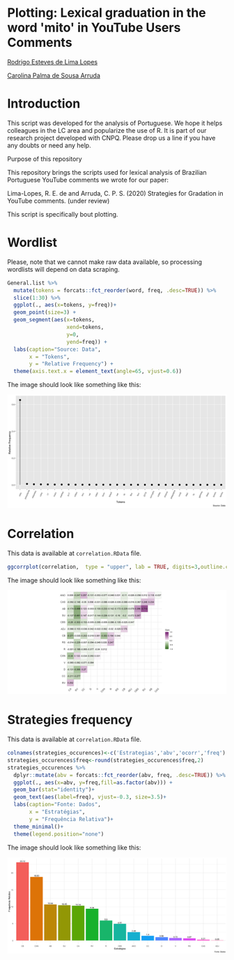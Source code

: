 # Plotting: Lexical graduation in the word 'mito' in YouTube Users Comments

[Rodrigo Esteves de Lima Lopes](mailto:rll307@gmail.com)

[Carolina Palma de Sousa Arruda](mailto:carolpalma203@gmail.com)


# Introduction

This script was developed for the analysis of Portuguese. We hope it helps colleagues in the LC area and popularize the use of R. It is part of our research project developed with CNPQ. Please drop us a line if you have any doubts or need any help.

Purpose of this repository

This repository brings the scripts used for lexical analysis of Brazilian Portuguese YouTube comments we wrote for our paper:

Lima-Lopes, R. E. de and Arruda, C. P. S. (2020) Strategies for Gradation in YouTube comments. (under review)

This script is specifically bout plotting.

# Wordlist

Please, note that we cannot make raw data available, so processing wordlists will depend on data scraping.


```r
General.list %>% 
  mutate(tokens = forcats::fct_reorder(word, freq, .desc=TRUE)) %>%
  slice(1:30) %>%
  ggplot(., aes(x=tokens, y=freq))+
  geom_point(size=3) + 
  geom_segment(aes(x=tokens, 
                   xend=tokens, 
                   y=0, 
                   yend=freq)) + 
  labs(caption="Source: Data",
       x = "Tokens",
       y = "Relative Frequency") + 
  theme(axis.text.x = element_text(angle=65, vjust=0.6))
```

The image should look like something like this:

![Wordlist](images/lista_final.png "Wordlist")

# Correlation

This data is available at `correlation.RData` file.


```r
ggcorrplot(correlation,  type = "upper", lab = TRUE, digits=3,outline.col = "darkgrey",hc.order = TRUE,insig = "blank",show.diag=FALSE,sig.level=0.05,legend.title = "Corr.", ggtheme=ggplot2::theme_minimal(),colors = c("#3e7a2a", "white", "#852e81"))
```

The image should look like something like this:

![Correlation](images/correlation.png "Correlation")

# Strategies frequency

This data is available at `correlation.RData` file.


```r
colnames(strategies_occurences)<-c('Estrategias','abv','ocorr','freq')
strategies_occurences$freq<-round(strategies_occurences$freq,2)
strategies_occurences %>% 
  dplyr::mutate(abv = forcats::fct_reorder(abv, freq, .desc=TRUE)) %>%
  ggplot(., aes(x=abv, y=freq,fill=as.factor(abv))) +
  geom_bar(stat="identity")+
  geom_text(aes(label=freq), vjust=-0.3, size=3.5)+
  labs(caption="Fonte: Dados",
       x = "Estratégias",
       y = "Frequência Relativa")+
  theme_minimal()+
  theme(legend.position="none")
```

The image should look like something like this:

![Strategies frequency](images/Rplot.png "Strategies frequency")

